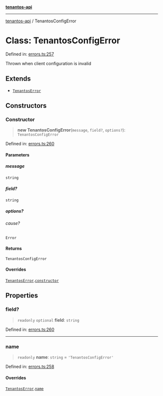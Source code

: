 [**tenantos-api**](../README.md)

***

[tenantos-api](../globals.md) / TenantosConfigError

# Class: TenantosConfigError

Defined in: [errors.ts:257](https://github.com/shadmanZero/tenantos-api/blob/5456fdea44f46a63455944d4982f5327cbeb3156/src/errors.ts#L257)

Thrown when client configuration is invalid

## Extends

- [`TenantosError`](TenantosError.md)

## Constructors

### Constructor

> **new TenantosConfigError**(`message`, `field?`, `options?`): `TenantosConfigError`

Defined in: [errors.ts:260](https://github.com/shadmanZero/tenantos-api/blob/5456fdea44f46a63455944d4982f5327cbeb3156/src/errors.ts#L260)

#### Parameters

##### message

`string`

##### field?

`string`

##### options?

###### cause?

`Error`

#### Returns

`TenantosConfigError`

#### Overrides

[`TenantosError`](TenantosError.md).[`constructor`](TenantosError.md#constructor)

## Properties

### field?

> `readonly` `optional` **field**: `string`

Defined in: [errors.ts:260](https://github.com/shadmanZero/tenantos-api/blob/5456fdea44f46a63455944d4982f5327cbeb3156/src/errors.ts#L260)

***

### name

> `readonly` **name**: `string` = `'TenantosConfigError'`

Defined in: [errors.ts:258](https://github.com/shadmanZero/tenantos-api/blob/5456fdea44f46a63455944d4982f5327cbeb3156/src/errors.ts#L258)

#### Overrides

[`TenantosError`](TenantosError.md).[`name`](TenantosError.md#name)
